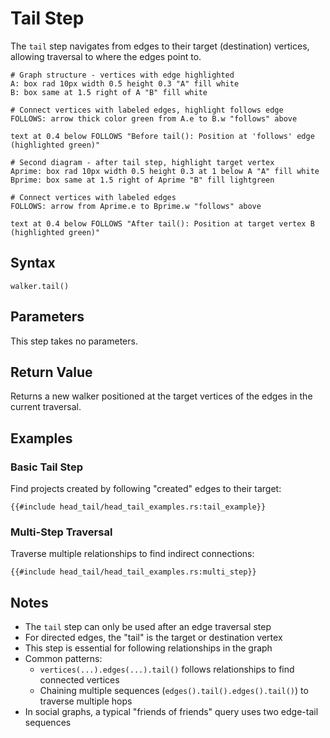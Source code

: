 # Tail Step

The `tail` step navigates from edges to their target (destination) vertices, allowing traversal to where the edges point
to.

```pikchr
# Graph structure - vertices with edge highlighted
A: box rad 10px width 0.5 height 0.3 "A" fill white
B: box same at 1.5 right of A "B" fill white

# Connect vertices with labeled edges, highlight follows edge
FOLLOWS: arrow thick color green from A.e to B.w "follows" above

text at 0.4 below FOLLOWS "Before tail(): Position at 'follows' edge (highlighted green)"

# Second diagram - after tail step, highlight target vertex
Aprime: box rad 10px width 0.5 height 0.3 at 1 below A "A" fill white
Bprime: box same at 1.5 right of Aprime "B" fill lightgreen

# Connect vertices with labeled edges
FOLLOWS: arrow from Aprime.e to Bprime.w "follows" above

text at 0.4 below FOLLOWS "After tail(): Position at target vertex B (highlighted green)"
```

## Syntax

```rust,noplayground
walker.tail()
```

## Parameters

This step takes no parameters.

## Return Value

Returns a new walker positioned at the target vertices of the edges in the current traversal.

## Examples

### Basic Tail Step

Find projects created by following "created" edges to their target:

```rust,noplayground
{{#include head_tail/head_tail_examples.rs:tail_example}}
```

### Multi-Step Traversal

Traverse multiple relationships to find indirect connections:

```rust,noplayground
{{#include head_tail/head_tail_examples.rs:multi_step}}
```

## Notes

- The `tail` step can only be used after an edge traversal step
- For directed edges, the "tail" is the target or destination vertex
- This step is essential for following relationships in the graph
- Common patterns:
    - `vertices(...).edges(...).tail()` follows relationships to find connected vertices
    - Chaining multiple sequences (`edges().tail().edges().tail()`) to traverse multiple hops
- In social graphs, a typical "friends of friends" query uses two edge-tail sequences